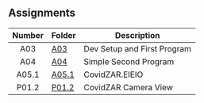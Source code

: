 ## Assignments

| Number | Folder | Description |
| :----: | ------ | ----------- |
| A03 | <a href="https://github.com/Kyrie-Ma/4443-2D-PyGame-Ma/tree/master/Assignments/A03" > A03 | Dev Setup and First Program |
| A04 | <a href="https://github.com/Kyrie-Ma/4443-2D-PyGame-Ma/tree/master/Assignments/A04" > A04 | Simple Second Program |
| A05.1 | <a href="https://github.com/Kyrie-Ma/4443-2D-PyGame-Ma/tree/master/Assignments/A05.1" > A05.1 | CovidZAR.EIEIO |
| P01.2 | <a href="https://github.com/Kyrie-Ma/4443-2D-PyGame-Ma/tree/master/Assignments/P01.2" > P01.2 | CovidZAR Camera View |
